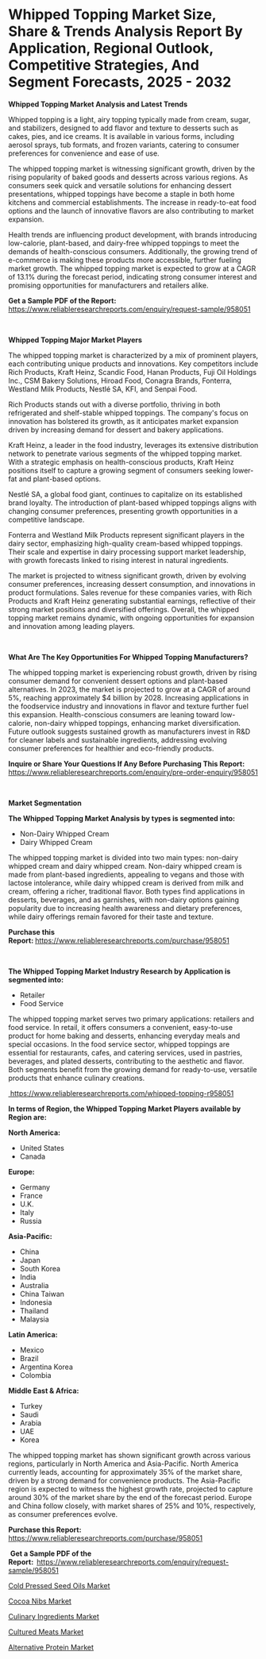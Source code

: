 <p><h1>Whipped Topping Market Size, Share & Trends Analysis Report By Application, Regional Outlook, Competitive Strategies, And Segment Forecasts, 2025 - 2032</h1></p><p><strong>Whipped Topping Market Analysis and Latest Trends</strong></p>
<p><p>Whipped topping is a light, airy topping typically made from cream, sugar, and stabilizers, designed to add flavor and texture to desserts such as cakes, pies, and ice creams. It is available in various forms, including aerosol sprays, tub formats, and frozen variants, catering to consumer preferences for convenience and ease of use.</p><p>The whipped topping market is witnessing significant growth, driven by the rising popularity of baked goods and desserts across various regions. As consumers seek quick and versatile solutions for enhancing dessert presentations, whipped toppings have become a staple in both home kitchens and commercial establishments. The increase in ready-to-eat food options and the launch of innovative flavors are also contributing to market expansion.</p><p>Health trends are influencing product development, with brands introducing low-calorie, plant-based, and dairy-free whipped toppings to meet the demands of health-conscious consumers. Additionally, the growing trend of e-commerce is making these products more accessible, further fueling market growth. The whipped topping market is expected to grow at a CAGR of 13.1% during the forecast period, indicating strong consumer interest and promising opportunities for manufacturers and retailers alike.</p></p>
<p><strong>Get a Sample PDF of the Report:&nbsp;</strong> <a href="https://www.reliableresearchreports.com/enquiry/request-sample/958051?utm_campaign=13&utm_medium=2&utm_source=Github&utm_content=ia&utm_term=07042025&utm_id=whipped-topping">https://www.reliableresearchreports.com/enquiry/request-sample/958051</a></p>
<p>&nbsp;</p>
<p><strong>Whipped Topping Major Market Players</strong></p>
<p><p>The whipped topping market is characterized by a mix of prominent players, each contributing unique products and innovations. Key competitors include Rich Products, Kraft Heinz, Scandic Food, Hanan Products, Fuji Oil Holdings Inc., CSM Bakery Solutions, Hiroad Food, Conagra Brands, Fonterra, Westland Milk Products, Nestlé SA, KFI, and Senpai Food.</p><p>Rich Products stands out with a diverse portfolio, thriving in both refrigerated and shelf-stable whipped toppings. The company's focus on innovation has bolstered its growth, as it anticipates market expansion driven by increasing demand for dessert and bakery applications.</p><p>Kraft Heinz, a leader in the food industry, leverages its extensive distribution network to penetrate various segments of the whipped topping market. With a strategic emphasis on health-conscious products, Kraft Heinz positions itself to capture a growing segment of consumers seeking lower-fat and plant-based options.</p><p>Nestlé SA, a global food giant, continues to capitalize on its established brand loyalty. The introduction of plant-based whipped toppings aligns with changing consumer preferences, presenting growth opportunities in a competitive landscape.</p><p>Fonterra and Westland Milk Products represent significant players in the dairy sector, emphasizing high-quality cream-based whipped toppings. Their scale and expertise in dairy processing support market leadership, with growth forecasts linked to rising interest in natural ingredients.</p><p>The market is projected to witness significant growth, driven by evolving consumer preferences, increasing dessert consumption, and innovations in product formulations. Sales revenue for these companies varies, with Rich Products and Kraft Heinz generating substantial earnings, reflective of their strong market positions and diversified offerings. Overall, the whipped topping market remains dynamic, with ongoing opportunities for expansion and innovation among leading players.</p></p>
<p>&nbsp;</p>
<p><strong>What Are The Key Opportunities For Whipped Topping Manufacturers?</strong></p>
<p><p>The whipped topping market is experiencing robust growth, driven by rising consumer demand for convenient dessert options and plant-based alternatives. In 2023, the market is projected to grow at a CAGR of around 5%, reaching approximately $4 billion by 2028. Increasing applications in the foodservice industry and innovations in flavor and texture further fuel this expansion. Health-conscious consumers are leaning toward low-calorie, non-dairy whipped toppings, enhancing market diversification. Future outlook suggests sustained growth as manufacturers invest in R&D for cleaner labels and sustainable ingredients, addressing evolving consumer preferences for healthier and eco-friendly products.</p></p>
<p><strong>Inquire or Share Your Questions If Any Before Purchasing This Report:</strong> <a href="https://www.reliableresearchreports.com/enquiry/pre-order-enquiry/958051?utm_campaign=13&utm_medium=2&utm_source=Github&utm_content=ia&utm_term=07042025&utm_id=whipped-topping">https://www.reliableresearchreports.com/enquiry/pre-order-enquiry/958051</a></p>
<p>&nbsp;</p>
<p><strong>Market Segmentation</strong></p>
<p><strong>The Whipped Topping Market Analysis by types is segmented into:</strong></p>
<p><ul><li>Non-Dairy Whipped Cream</li><li>Dairy Whipped Cream</li></ul></p>
<p><p>The whipped topping market is divided into two main types: non-dairy whipped cream and dairy whipped cream. Non-dairy whipped cream is made from plant-based ingredients, appealing to vegans and those with lactose intolerance, while dairy whipped cream is derived from milk and cream, offering a richer, traditional flavor. Both types find applications in desserts, beverages, and as garnishes, with non-dairy options gaining popularity due to increasing health awareness and dietary preferences, while dairy offerings remain favored for their taste and texture.</p></p>
<p><strong>Purchase this Report:&nbsp;</strong><a href="https://www.reliableresearchreports.com/purchase/958051?utm_campaign=13&utm_medium=2&utm_source=Github&utm_content=ia&utm_term=07042025&utm_id=whipped-topping">https://www.reliableresearchreports.com/purchase/958051</a></p>
<p>&nbsp;</p>
<p><strong>The Whipped Topping Market Industry Research by Application is segmented into:</strong></p>
<p><ul><li>Retailer</li><li>Food Service</li></ul></p>
<p><p>The whipped topping market serves two primary applications: retailers and food service. In retail, it offers consumers a convenient, easy-to-use product for home baking and desserts, enhancing everyday meals and special occasions. In the food service sector, whipped toppings are essential for restaurants, cafes, and catering services, used in pastries, beverages, and plated desserts, contributing to the aesthetic and flavor. Both segments benefit from the growing demand for ready-to-use, versatile products that enhance culinary creations.</p></p>
<p><a href="https://www.reliableresearchreports.com/whipped-topping-r958051?utm_campaign=13&utm_medium=2&utm_source=Github&utm_content=ia&utm_term=07042025&utm_id=whipped-topping">&nbsp;https://www.reliableresearchreports.com/whipped-topping-r958051</a></p>
<p><strong>In terms of Region, the Whipped Topping Market Players available by Region are:</strong></p>
<p>
    <p> <strong> North America: </strong>
        <ul>
            <li>United States</li>
            <li>Canada</li>
        </ul>
        </p> 
    <p> <strong> Europe: </strong>
        <ul>
            <li>Germany</li>
            <li>France</li>
            <li>U.K.</li>
            <li>Italy</li>
            <li>Russia</li>
        </ul>
        </p> 
    <p> <strong> Asia-Pacific: </strong>
        <ul>
            <li>China</li>
            <li>Japan</li>
            <li>South Korea</li>
            <li>India</li>
            <li>Australia</li>
            <li>China Taiwan</li>
            <li>Indonesia</li>
            <li>Thailand</li>
            <li>Malaysia</li>
        </ul>
        </p> 
    <p> <strong> Latin America: </strong>
        <ul>
            <li>Mexico</li>
            <li>Brazil</li>
            <li>Argentina Korea</li>
            <li>Colombia</li>
        </ul>
        </p> 
    <p> <strong> Middle East & Africa: </strong>
        <ul>
            <li>Turkey</li>
            <li>Saudi</li>
            <li>Arabia</li>
            <li>UAE</li>
            <li>Korea</li>
        </ul>
    </p>
    </p>
<p><p>The whipped topping market has shown significant growth across various regions, particularly in North America and Asia-Pacific. North America currently leads, accounting for approximately 35% of the market share, driven by a strong demand for convenience products. The Asia-Pacific region is expected to witness the highest growth rate, projected to capture around 30% of the market share by the end of the forecast period. Europe and China follow closely, with market shares of 25% and 10%, respectively, as consumer preferences evolve.</p></p>
<p><strong>Purchase this Report: </strong><a href="https://www.reliableresearchreports.com/purchase/958051?utm_campaign=13&utm_medium=2&utm_source=Github&utm_content=ia&utm_term=07042025&utm_id=whipped-topping">https://www.reliableresearchreports.com/purchase/958051</a></p>
<p>&nbsp;<strong>Get a Sample PDF of the Report:&nbsp;&nbsp;</strong><a href="https://www.reliableresearchreports.com/enquiry/request-sample/958051?utm_campaign=13&utm_medium=2&utm_source=Github&utm_content=ia&utm_term=07042025&utm_id=whipped-topping">https://www.reliableresearchreports.com/enquiry/request-sample/958051</a></p>
<p><strong></strong></p>
<p><p><a href="https://github.com/kumusdadlas/Market-Research-Report-List-1/blob/main/cold-pressed-seed-oils-market.md?utm_campaign=13&utm_medium=2&utm_source=Github&utm_content=ia&utm_term=07042025&utm_id=whipped-topping">Cold Pressed Seed Oils Market</a></p><p><a href="https://github.com/donsonjupa/Market-Research-Report-List-1/blob/main/cocoa-nibs-market.md?utm_campaign=13&utm_medium=2&utm_source=Github&utm_content=ia&utm_term=07042025&utm_id=whipped-topping">Cocoa Nibs Market</a></p><p><a href="https://github.com/zhininzacher/Market-Research-Report-List-1/blob/main/culinary-ingredients-market.md?utm_campaign=13&utm_medium=2&utm_source=Github&utm_content=ia&utm_term=07042025&utm_id=whipped-topping">Culinary Ingredients Market</a></p><p><a href="https://github.com/sgroitrieu7f/Market-Research-Report-List-1/blob/main/cultured-meats-market.md?utm_campaign=13&utm_medium=2&utm_source=Github&utm_content=ia&utm_term=07042025&utm_id=whipped-topping">Cultured Meats Market</a></p><p><a href="https://github.com/kumusdadlas/Market-Research-Report-List-1/blob/main/alternative-protein-market.md?utm_campaign=13&utm_medium=2&utm_source=Github&utm_content=ia&utm_term=07042025&utm_id=whipped-topping">Alternative Protein Market</a></p></p>